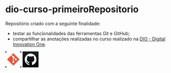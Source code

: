 # dio-curso-primeiroRepositorio
Repositório criado com a seguinte finalidade:  
* testar as funcionalidades das ferramentas Git e GitHub;  
* compartilhar as anotações realizadas no curso realizado na [DIO - Digital Innovation One](https://digitalinnovation.one/"DIO").  

![Logo do Git](./Imagens/icoGit.png)
![Logo do GitHub](./Imagens/icoGitHub.png)
